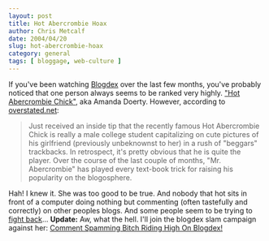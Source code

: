 ```yaml
---
layout: post
title: Hot Abercrombie Hoax
author: Chris Metcalf
date: 2004/04/20
slug: hot-abercrombie-hoax
category: general
tags: [ bloggage, web-culture ]
---
```


If you've been watching <a href="http://www.blogdex.net">Blogdex</a> over the last few months, you've probably noticed that one person always seems to be ranked very highly. <a href="http://amandadoerty.blogspot.com/">"Hot Abercrombie Chick"</a>, aka Amanda Doerty.
However, according to <a href="http://overstated.net/04/04/19-hot-abercrombie-hoax.asp">overstated.net</a>:
<blockquote>Just received an inside tip that the recently famous Hot Abercrombie Chick is really a male college student capitalizing on cute pictures of his girlfriend (previously unbeknownst to her) in a rush of "beggars" trackbacks. In retrospect, it's pretty obvious that he is quite the player. Over the course of the last couple of months, "Mr. Abercrombie" has played every text-book trick for raising his popularity on the blogosphere.</blockquote>
Hah! I knew it. She was too good to be true. And nobody that hot sits in front of a computer doing nothing but commenting (often tastefully and correctly) on other peoples blogs.
And some people seem to be trying to <a href="http://blogdex.net/track.asp?id=8795950">fight back</a>...
<strong class="alert">Update:</strong> Aw, what the hell. I'll join the blogdex slam campaign against her:  <a href="http://amandadoerty.blogspot.com/">Comment Spamming Bitch Riding High On Blogdex!</a>
